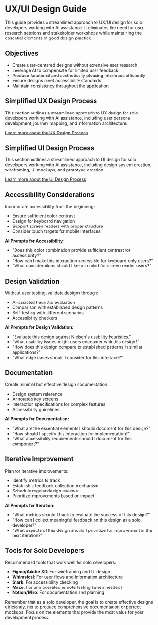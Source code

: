 # UX/UI Design Guide

This guide provides a streamlined approach to UX/UI design for solo developers working with AI assistance. It eliminates the need for user research sessions and stakeholder workshops while maintaining the essential elements of good design practice.

## Objectives

- Create user-centered designs without extensive user research
- Leverage AI to compensate for limited user feedback
- Produce functional and aesthetically pleasing interfaces efficiently
- Ensure designs meet accessibility standards
- Maintain consistency throughout the application

## Simplified UX Design Process

This section outlines a streamlined approach to UX design for solo developers working with AI assistance, including user persona development, journey mapping, and information architecture.

[Learn more about the UX Design Process](Simplified-UX-Design-Process.md)

## Simplified UI Design Process

This section outlines a streamlined approach to UI design for solo developers working with AI assistance, including design system creation, wireframing, UI mockups, and prototype creation.

[Learn more about the UI Design Process](Simplified-UI-Design-Process.md)

## Accessibility Considerations

Incorporate accessibility from the beginning:

- Ensure sufficient color contrast
- Design for keyboard navigation
- Support screen readers with proper structure
- Consider touch targets for mobile interfaces

**AI Prompts for Accessibility:**
- "Does this color combination provide sufficient contrast for accessibility?"
- "How can I make this interaction accessible for keyboard-only users?"
- "What considerations should I keep in mind for screen reader users?"

## Design Validation

Without user testing, validate designs through:

- AI-assisted heuristic evaluation
- Comparison with established design patterns
- Self-testing with different scenarios
- Accessibility checkers

**AI Prompts for Design Validation:**
- "Evaluate this design against Nielsen's usability heuristics."
- "What usability issues might users encounter with this design?"
- "How does this design compare to established patterns in similar applications?"
- "What edge cases should I consider for this interface?"

## Documentation

Create minimal but effective design documentation:

- Design system reference
- Annotated key screens
- Interaction specifications for complex features
- Accessibility guidelines

**AI Prompts for Documentation:**
- "What are the essential elements I should document for this design?"
- "How should I specify this interaction for implementation?"
- "What accessibility requirements should I document for this component?"

## Iterative Improvement

Plan for iterative improvements:

- Identify metrics to track
- Establish a feedback collection mechanism
- Schedule regular design reviews
- Prioritize improvements based on impact

**AI Prompts for Iteration:**
- "What metrics should I track to evaluate the success of this design?"
- "How can I collect meaningful feedback on this design as a solo developer?"
- "What aspects of this design should I prioritize for improvement in the next iteration?"

## Tools for Solo Developers

Recommended tools that work well for solo developers:

- **Figma/Adobe XD**: For wireframing and UI design
- **Whimsical**: For user flows and information architecture
- **Stark**: For accessibility checking
- **Maze**: For unmoderated remote testing (when needed)
- **Notion/Miro**: For documentation and planning

Remember that as a solo developer, the goal is to create effective designs efficiently, not to produce comprehensive documentation or perfect mockups. Focus on the elements that provide the most value for your development process.
